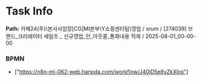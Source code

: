 # Task Info

**Path:** 카페24(주)\본사사업장\[CG]MI본부\Y쇼핑센터팀\영업 / srum / [274039] 브랜드_크리에이터 세일즈 _ 신규영업_인_아웃콜_통화내용 적재 / 2025-08-01_00-00-00

### BPMN
- ["https://n8n-mi-062-web.hanpda.com/workflow/J40jD5e8yZkXIiqj"]

